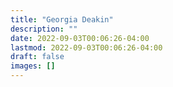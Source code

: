 ```yaml
---
title: "Georgia Deakin"
description: ""
date: 2022-09-03T00:06:26-04:00
lastmod: 2022-09-03T00:06:26-04:00
draft: false
images: []
---
```

